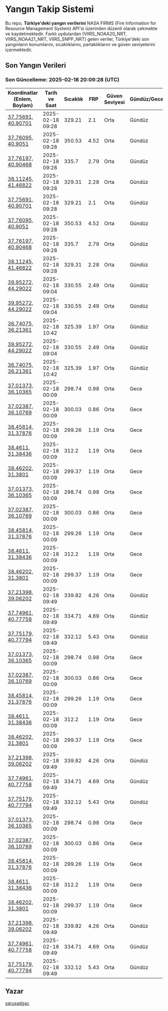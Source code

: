 # Yangın Takip Sistemi

Bu repo, **Türkiye'deki yangın verilerini** NASA FIRMS (Fire Information for Resource Management System) API'si üzerinden düzenli olarak çekmekte ve kaydetmektedir. Farklı uydulardan (VIIRS_NOAA20_NRT, VIIRS_NOAA21_NRT, VIIRS_SNPP_NRT) gelen veriler, Türkiye'deki son yangınların konumlarını, sıcaklıklarını, parlaklıklarını ve güven seviyelerini içermektedir.

## Son Yangın Verileri
### Son Güncelleme: 2025-02-18 20:09:28 (UTC)

| Koordinatlar (Enlem, Boylam) | Tarih ve Saat | Sıcaklık | FRP | Güven Seviyesi | Gündüz/Gece |
|-----------------------------|----------------|----------|-----|----------------|-------------|
| [37.75691, 40.90701](https://www.google.com/maps?q=37.75691,40.90701) | 2025-02-18 09:28 | 329.21 | 2.1 | Orta | Gündüz |
| [37.76095, 40.9051](https://www.google.com/maps?q=37.76095,40.9051) | 2025-02-18 09:28 | 350.53 | 4.52 | Orta | Gündüz |
| [37.76197, 40.90468](https://www.google.com/maps?q=37.76197,40.90468) | 2025-02-18 09:28 | 335.7 | 2.79 | Orta | Gündüz |
| [38.11245, 41.46822](https://www.google.com/maps?q=38.11245,41.46822) | 2025-02-18 09:28 | 329.31 | 2.28 | Orta | Gündüz |
| [37.75691, 40.90701](https://www.google.com/maps?q=37.75691,40.90701) | 2025-02-18 09:28 | 329.21 | 2.1 | Orta | Gündüz |
| [37.76095, 40.9051](https://www.google.com/maps?q=37.76095,40.9051) | 2025-02-18 09:28 | 350.53 | 4.52 | Orta | Gündüz |
| [37.76197, 40.90468](https://www.google.com/maps?q=37.76197,40.90468) | 2025-02-18 09:28 | 335.7 | 2.79 | Orta | Gündüz |
| [38.11245, 41.46822](https://www.google.com/maps?q=38.11245,41.46822) | 2025-02-18 09:28 | 329.31 | 2.28 | Orta | Gündüz |
| [39.95272, 44.29022](https://www.google.com/maps?q=39.95272,44.29022) | 2025-02-18 09:04 | 330.55 | 2.49 | Orta | Gündüz |
| [39.95272, 44.29022](https://www.google.com/maps?q=39.95272,44.29022) | 2025-02-18 09:04 | 330.55 | 2.49 | Orta | Gündüz |
| [36.74075, 36.21361](https://www.google.com/maps?q=36.74075,36.21361) | 2025-02-18 10:42 | 325.39 | 1.97 | Orta | Gündüz |
| [39.95272, 44.29022](https://www.google.com/maps?q=39.95272,44.29022) | 2025-02-18 09:04 | 330.55 | 2.49 | Orta | Gündüz |
| [36.74075, 36.21361](https://www.google.com/maps?q=36.74075,36.21361) | 2025-02-18 10:42 | 325.39 | 1.97 | Orta | Gündüz |
| [37.01373, 36.10365](https://www.google.com/maps?q=37.01373,36.10365) | 2025-02-18 00:09 | 298.74 | 0.98 | Orta | Gece |
| [37.02387, 36.10769](https://www.google.com/maps?q=37.02387,36.10769) | 2025-02-18 00:09 | 300.03 | 0.86 | Orta | Gece |
| [38.45814, 31.37876](https://www.google.com/maps?q=38.45814,31.37876) | 2025-02-18 00:09 | 299.26 | 1.19 | Orta | Gece |
| [38.4611, 31.38436](https://www.google.com/maps?q=38.4611,31.38436) | 2025-02-18 00:09 | 312.2 | 1.19 | Orta | Gece |
| [38.46202, 31.3801](https://www.google.com/maps?q=38.46202,31.3801) | 2025-02-18 00:09 | 299.37 | 1.19 | Orta | Gece |
| [37.01373, 36.10365](https://www.google.com/maps?q=37.01373,36.10365) | 2025-02-18 00:09 | 298.74 | 0.98 | Orta | Gece |
| [37.02387, 36.10769](https://www.google.com/maps?q=37.02387,36.10769) | 2025-02-18 00:09 | 300.03 | 0.86 | Orta | Gece |
| [38.45814, 31.37876](https://www.google.com/maps?q=38.45814,31.37876) | 2025-02-18 00:09 | 299.26 | 1.19 | Orta | Gece |
| [38.4611, 31.38436](https://www.google.com/maps?q=38.4611,31.38436) | 2025-02-18 00:09 | 312.2 | 1.19 | Orta | Gece |
| [38.46202, 31.3801](https://www.google.com/maps?q=38.46202,31.3801) | 2025-02-18 00:09 | 299.37 | 1.19 | Orta | Gece |
| [37.21398, 39.06202](https://www.google.com/maps?q=37.21398,39.06202) | 2025-02-18 09:49 | 339.82 | 4.26 | Orta | Gündüz |
| [37.74961, 40.77758](https://www.google.com/maps?q=37.74961,40.77758) | 2025-02-18 09:49 | 334.71 | 4.69 | Orta | Gündüz |
| [37.75179, 40.77794](https://www.google.com/maps?q=37.75179,40.77794) | 2025-02-18 09:49 | 332.12 | 5.43 | Orta | Gündüz |
| [37.01373, 36.10365](https://www.google.com/maps?q=37.01373,36.10365) | 2025-02-18 00:09 | 298.74 | 0.98 | Orta | Gece |
| [37.02387, 36.10769](https://www.google.com/maps?q=37.02387,36.10769) | 2025-02-18 00:09 | 300.03 | 0.86 | Orta | Gece |
| [38.45814, 31.37876](https://www.google.com/maps?q=38.45814,31.37876) | 2025-02-18 00:09 | 299.26 | 1.19 | Orta | Gece |
| [38.4611, 31.38436](https://www.google.com/maps?q=38.4611,31.38436) | 2025-02-18 00:09 | 312.2 | 1.19 | Orta | Gece |
| [38.46202, 31.3801](https://www.google.com/maps?q=38.46202,31.3801) | 2025-02-18 00:09 | 299.37 | 1.19 | Orta | Gece |
| [37.21398, 39.06202](https://www.google.com/maps?q=37.21398,39.06202) | 2025-02-18 09:49 | 339.82 | 4.26 | Orta | Gündüz |
| [37.74961, 40.77758](https://www.google.com/maps?q=37.74961,40.77758) | 2025-02-18 09:49 | 334.71 | 4.69 | Orta | Gündüz |
| [37.75179, 40.77794](https://www.google.com/maps?q=37.75179,40.77794) | 2025-02-18 09:49 | 332.12 | 5.43 | Orta | Gündüz |
| [37.01373, 36.10365](https://www.google.com/maps?q=37.01373,36.10365) | 2025-02-18 00:09 | 298.74 | 0.98 | Orta | Gece |
| [37.02387, 36.10769](https://www.google.com/maps?q=37.02387,36.10769) | 2025-02-18 00:09 | 300.03 | 0.86 | Orta | Gece |
| [38.45814, 31.37876](https://www.google.com/maps?q=38.45814,31.37876) | 2025-02-18 00:09 | 299.26 | 1.19 | Orta | Gece |
| [38.4611, 31.38436](https://www.google.com/maps?q=38.4611,31.38436) | 2025-02-18 00:09 | 312.2 | 1.19 | Orta | Gece |
| [38.46202, 31.3801](https://www.google.com/maps?q=38.46202,31.3801) | 2025-02-18 00:09 | 299.37 | 1.19 | Orta | Gece |
| [37.21398, 39.06202](https://www.google.com/maps?q=37.21398,39.06202) | 2025-02-18 09:49 | 339.82 | 4.26 | Orta | Gündüz |
| [37.74961, 40.77758](https://www.google.com/maps?q=37.74961,40.77758) | 2025-02-18 09:49 | 334.71 | 4.69 | Orta | Gündüz |
| [37.75179, 40.77794](https://www.google.com/maps?q=37.75179,40.77794) | 2025-02-18 09:49 | 332.12 | 5.43 | Orta | Gündüz |

## Yazar

[sarusadgac](https://x.com/sarusadgac)
